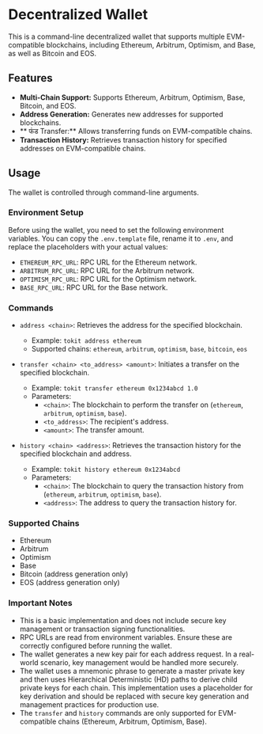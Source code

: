 # Decentralized Wallet

This is a command-line decentralized wallet that supports multiple EVM-compatible blockchains, including Ethereum, Arbitrum, Optimism, and Base, as well as Bitcoin and EOS.

## Features

*   **Multi-Chain Support:** Supports Ethereum, Arbitrum, Optimism, Base, Bitcoin, and EOS.
*   **Address Generation:** Generates new addresses for supported blockchains.
*   ** फंड Transfer:** Allows transferring funds on EVM-compatible chains.
*   **Transaction History:** Retrieves transaction history for specified addresses on EVM-compatible chains.

## Usage

The wallet is controlled through command-line arguments.

### Environment Setup

Before using the wallet, you need to set the following environment variables. You can copy the `.env.template` file, rename it to `.env`, and replace the placeholders with your actual values:

*   `ETHEREUM_RPC_URL`: RPC URL for the Ethereum network.
*   `ARBITRUM_RPC_URL`: RPC URL for the Arbitrum network.
*   `OPTIMISM_RPC_URL`: RPC URL for the Optimism network.
*   `BASE_RPC_URL`: RPC URL for the Base network.

### Commands

*   `address <chain>`: Retrieves the address for the specified blockchain.
    *   Example: `tokit address ethereum`
    *   Supported chains: `ethereum`, `arbitrum`, `optimism`, `base`, `bitcoin`, `eos`

*   `transfer <chain> <to_address> <amount>`: Initiates a transfer on the specified blockchain.
    *   Example: `tokit transfer ethereum 0x1234abcd 1.0`
    *   Parameters:
        *   `<chain>`: The blockchain to perform the transfer on (`ethereum`, `arbitrum`, `optimism`, `base`).
        *   `<to_address>`: The recipient's address.
        *   `<amount>`: The transfer amount.

*   `history <chain> <address>`: Retrieves the transaction history for the specified blockchain and address.
    *   Example: `tokit history ethereum 0x1234abcd`
    *   Parameters:
        *   `<chain>`: The blockchain to query the transaction history from (`ethereum`, `arbitrum`, `optimism`, `base`).
        *   `<address>`: The address to query the transaction history for.

### Supported Chains

*   Ethereum
*   Arbitrum
*   Optimism
*   Base
*   Bitcoin (address generation only)
*   EOS (address generation only)

### Important Notes

*   This is a basic implementation and does not include secure key management or transaction signing functionalities.
*   RPC URLs are read from environment variables. Ensure these are correctly configured before running the wallet.
*   The wallet generates a new key pair for each address request. In a real-world scenario, key management would be handled more securely.
*   The wallet uses a mnemonic phrase to generate a master private key and then uses Hierarchical Deterministic (HD) paths to derive child private keys for each chain. This implementation uses a placeholder for key derivation and should be replaced with secure key generation and management practices for production use.
*   The `transfer` and `history` commands are only supported for EVM-compatible chains (Ethereum, Arbitrum, Optimism, Base).
